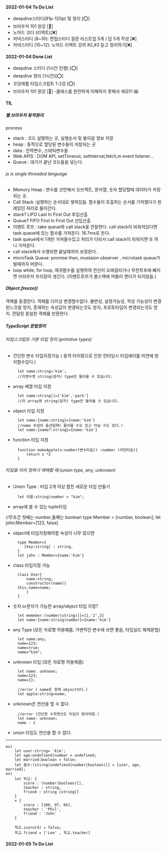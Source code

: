 #### 2022-01-04 To Do List

- deepdive스터디(91p-120p) 및 정리 [⭕]
- 브라우저 101 완강 [🔺]
- 노마드 코더 (리액트)[❌]
- 저녁스터디 (8~10): 면접스터디 질문 리스트업 5개 / 답 5개 작성 [❌]
- 저녁스터디 (10~12): 노마드 리액트 강의 #2,#3 듣고 정리하기[❌]

#### 2022-01-04 Done List

- deepdive 스터디 (1시간 진행) [⭕]
- deepdive 정리 (1시간)[⭕]
- 코딩애플 타입스크립트 1-2강 [⭕]
- 브라우저 101 완강 [🔺] -클래스를 완전하게 이해하지 못해서 세모!!! 😱

#### TIL

##### 웹 브라우저 동작원리

process

- stack : 코드 실행하는 곳, 실행순서 및 돌아갈 정보 저장
- heap : 동적으로 할당된 변수들이 저장되는 곳
- data : 전역변수, 스태틱변수들
- Web APIS : DOM API, setTimeout, setInterval,fetch,m event listener...
- Queue : 대기가 끝난 코드들을 넣는다.

###### js is single threaded language

- Memory Heap : 변수를 선언해서 오브젝트, 문자열, 숫자 할당할때 데이터가 저장되는 곳.
- Call Stack :실행하는 순서대로 쌓여있음. 함수들이 호출하는 순서를 기억했다가 원래있던 자리로 돌아간다.
- stack? LIFO Last In First Out 후입선출
- Queue? FIFO First In First Out 선입선출
- 이벤트 루프 : take queue와 call stack을 관찰한다. call stack이 비워져있다면 task queue에 있는 함수를 가져온다. 16.7ms로 돈다.
- task queue에서 1개만 가져올수있고 처리가 다되서 call stack이 비워지면 또 하나 가져온다.
- call stack에서 수행되면 끝날때까지 보장된다.
- microTask Queue: promise then, mustaion observer , microtask queue가 빌때까지 머문다.
- loop while, for loop, 재귀함수를 실행하여 연산이 오래걸리거나 무한루프에 빠지면 브라우저 프리징이 생긴다.
  (이벤트루프가 콜스택에 머물러 랜더가 되지않음.)

##### Object.freeze()

객체를 동결한다. 객체를 더이상 변경할수없다. 불변성, 설정가능성, 작성 가능성이 변경된느것을 방지, 존재하는 속성값이 변경되는것도 방지, 프로토타입이 변경되는것도 방지.
전달된 동일한 객체를 반환한다.

##### TypeScript 문법정리

###### 타입스크립트 기본 타입 정리 (primitive types)

- 간단한 변수 타입지정가능 ( 동적 타이핑으로 인한 런타임시 타입에러를 미연에 방지할수있다.)

        let name:string='kim';
        //이변수엔 string(문자) type만 들어올 수 있습니다.

- array 배열 타입 지정

        let name:string[]=['kim','park']
        //이 array엔 string(문자) type만 들어올 수 있습니다.

- object 타입 지정

        let name:{name:string}={name:'kim'}
        //name 속성이 옵션일때( 들어올 수도 있고 아닐 수도 있다.)
        let name:{name?:string}={name:'kim'}

- function 타입 지정

        function makeApple(x:number(변수타입)) :number (리턴타입){
            return x *2
        }

###### 타입을 미리 정하기 애매할 때 (union type, any, unknown)

- Union Type : 타입 2개 이상 합친 새로운 타입 만들기

        let 이름:string|number = "kim";

- array에 쓸 수 있는 tuple타입

//무조건 첫째는 number,둘째는 boolean
type Member = [number, boolean];
let john:Member=[123, false]

- object에 타입지정해야할 속성이 너무 많으면

        type Member={
           [key:string] : string,
        }
        let john : Member={name:'kim'}

- class 타입지정 가능

        class User{
            name:string;
            constructor(name){
        this.name=name;
            }
        }

- 숫자 or문자가 가능한 array/object 타입 지정?

        let memeber:(number|string)[]=[1,'2',3]
        let name:{name:string|number}={name:'kim'}

- any Type (모든 자료형 허용해줌, 가변적인 변수에 쓰면 좋음, 타입실드 해제문법)

        let name:any;
        name=123;
        name=true;
        name="kim";

- unknown 타입 (모든 자료형 허용해줌)

        let name: unknown;
        name=123;
        name={};

        //error ( name은 현재 object이다.)
        let apple:string=name;

- unknown은 연산을 할 수 없다.

        //error (간단한 수학연산도 타입이 맞아야함.)
        let name: unknown;
        name - 1

- union 타입도 연산을 할 수 없다.

---

    ex)
        let user:string= 'kim';
        let age:undefiend|number = undefined;
        let married:boolean = false;
        let 철수:(stirng|undefiend|number|boolean)[] = [user, age, married];
    ex)
        let 학교: {
            score : (number|boolean)[],
            teacher : string,
            friend : string |string[]
        }
        = {
            score : [100, 97, 84],
            teacher : 'Phil',
            friend : 'John'
        }

        학교.score[4] = false;
        학교.friend = ['Lee' , 학교.teacher]

#### 2022-01-05 To Do List
